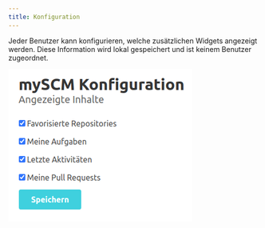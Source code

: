 ```yaml
---
title: Konfiguration
---
```


Jeder Benutzer kann konfigurieren, welche zusätzlichen Widgets angezeigt werden.
Diese Information wird lokal gespeichert und ist keinem Benutzer zugeordnet.

![Konfiguration](assets/configuration.png)
